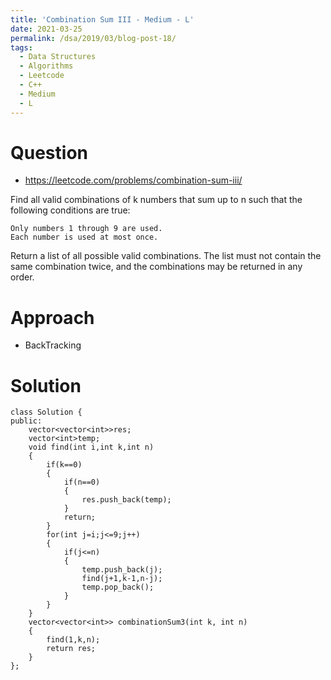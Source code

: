 ```yaml
---
title: 'Combination Sum III - Medium - L'
date: 2021-03-25
permalink: /dsa/2019/03/blog-post-18/
tags:
  - Data Structures
  - Algorithms
  - Leetcode
  - C++
  - Medium
  - L
---
```


# Question
- https://leetcode.com/problems/combination-sum-iii/

Find all valid combinations of k numbers that sum up to n such that the following conditions are true:

    Only numbers 1 through 9 are used.
    Each number is used at most once.

Return a list of all possible valid combinations. The list must not contain the same combination twice, and the combinations may be returned in any order.

# Approach

- BackTracking

# Solution
```  
class Solution {
public:
    vector<vector<int>>res;
    vector<int>temp;
    void find(int i,int k,int n)
    {
        if(k==0)
        {
            if(n==0)
            {
                res.push_back(temp);
            }
            return;
        }
        for(int j=i;j<=9;j++)
        {
            if(j<=n)
            {
                temp.push_back(j);
                find(j+1,k-1,n-j);
                temp.pop_back();
            }
        }
    }
    vector<vector<int>> combinationSum3(int k, int n) 
    {
        find(1,k,n);
        return res;
    }
};
```